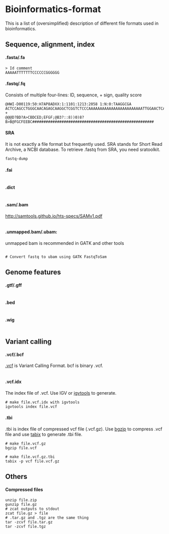 # Bioinformatics-format

This is a list of (oversimplified) description of different file formats used in bioinformatics.



## Sequence, alignment, index

#### .fasta/.fa

```
> Id comment
AAAAATTTTTTTCCCCCCGGGGGG
```

#### .fastq/.fq

Consists of multiple four-lines: ID, sequence, + sign, quality score

```
@HWI-D00119:50:H7AP8ADXX:1:1101:1213:2058 1:N:0:TAAGGCGA
ACTCCAGCCTGGGCAACAGAGCAAGGCTCGGTCTCCCAAAAAAAAAAAAAAAAAAAAAAAATTGGAACTCATTTAAAAACACTTATGAAGAGTTCATTTCT
+
@@@D?BD?A>CBDCED;EFGF;@B3?::8))0)8?B>B@FGCFEEBC######################################################
```

#### SRA

It is not exactly a file format but frequently used. SRA stands for Short Read Archive, a NCBI database. To retrieve .fastq from SRA, you need sratoolkit.

```
fastq-dump
```



#### .fai

```

```

#### .dict

```

```



#### .sam/.bam

 http://samtools.github.io/hts-specs/SAMv1.pdf

```

```

#### .unmapped.bam/.ubam:

unmapped bam is recommended in GATK and other tools 

```

```

```
# Convert fastq to ubam using GATK FastqToSam

```



## Genome features

#### .gtf/.gff

```

```



#### .bed 

```

```



#### .wig

```

```



## Variant calling

#### .vcf/.bcf

[.vcf](http://samtools.github.io/hts-specs/VCFv4.2.pdf) is Variant Calling Format. bcf is binary .vcf.

```

```

#### .vcf.idx

The index file of .vcf. Use IGV or [igvtools](https://software.broadinstitute.org/software/igv/igvtools_commandline) to generate.

```
# make file.vcf.idx with igvtools
igvtools index file.vcf 
```

#### .tbi

.tbi is index file of compressed vcf file (.vcf.gz). Use [bgzip](http://www.htslib.org/doc/bgzip.html) to compress .vcf file and use [tabix](http://www.htslib.org/doc/tabix.html) to generate .tbi file.

```
# make file.vcf.gz
bgzip file.vcf

# make file.vcf.gz.tbi
tabix -p vcf file.vcf.gz
```



## Others

#### Compressed files

```
unzip file.zip
gunzip file.gz
# zcat outputs to stdout
zcat file.gz > file
# .tar.gz and .tgz are the same thing
tar -zcvf file.tar.gz
tar -zcvf file.tgz
```